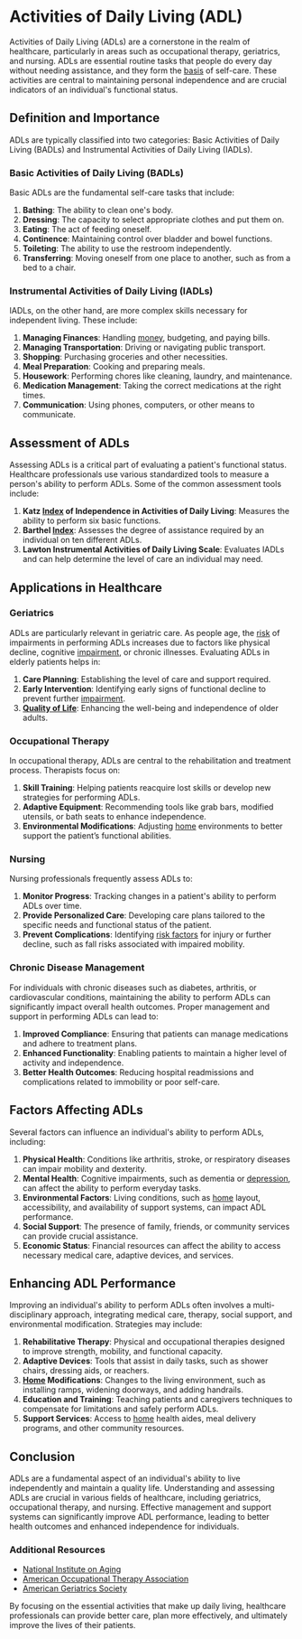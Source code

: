# Activities of Daily Living (ADL)

Activities of Daily Living (ADLs) are a cornerstone in the realm of healthcare, particularly in areas such as occupational therapy, geriatrics, and nursing. ADLs are essential routine tasks that people do every day without needing assistance, and they form the [basis](../b/basis.md) of self-care. These activities are central to maintaining personal independence and are crucial indicators of an individual's functional status.

## Definition and Importance

ADLs are typically classified into two categories: Basic Activities of Daily Living (BADLs) and Instrumental Activities of Daily Living (IADLs). 

### Basic Activities of Daily Living (BADLs)

Basic ADLs are the fundamental self-care tasks that include:

1. **Bathing**: The ability to clean one's body.
2. **Dressing**: The capacity to select appropriate clothes and put them on.
3. **Eating**: The act of feeding oneself.
4. **Continence**: Maintaining control over bladder and bowel functions.
5. **Toileting**: The ability to use the restroom independently.
6. **Transferring**: Moving oneself from one place to another, such as from a bed to a chair.

### Instrumental Activities of Daily Living (IADLs)

IADLs, on the other hand, are more complex skills necessary for independent living. These include:

1. **Managing Finances**: Handling [money](../m/money.md), budgeting, and paying bills.
2. **Managing Transportation**: Driving or navigating public transport.
3. **Shopping**: Purchasing groceries and other necessities.
4. **Meal Preparation**: Cooking and preparing meals.
5. **Housework**: Performing chores like cleaning, laundry, and maintenance.
6. **Medication Management**: Taking the correct medications at the right times.
7. **Communication**: Using phones, computers, or other means to communicate.

## Assessment of ADLs

Assessing ADLs is a critical part of evaluating a patient's functional status. Healthcare professionals use various standardized tools to measure a person's ability to perform ADLs. Some of the common assessment tools include:

1. **Katz [Index](../i/index_instrument.md) of Independence in Activities of Daily Living**: Measures the ability to perform six basic functions.
2. **Barthel [Index](../i/index_instrument.md)**: Assesses the degree of assistance required by an individual on ten different ADLs.
3. **Lawton Instrumental Activities of Daily Living Scale**: Evaluates IADLs and can help determine the level of care an individual may need.

## Applications in Healthcare

### Geriatrics

ADLs are particularly relevant in geriatric care. As people age, the [risk](../r/risk.md) of impairments in performing ADLs increases due to factors like physical decline, cognitive [impairment](../i/impairment.md), or chronic illnesses. Evaluating ADLs in elderly patients helps in:

1. **Care Planning**: Establishing the level of care and support required. 
2. **Early Intervention**: Identifying early signs of functional decline to prevent further [impairment](../i/impairment.md).
3. **[Quality of Life](../q/quality_of_life.md)**: Enhancing the well-being and independence of older adults.

### Occupational Therapy

In occupational therapy, ADLs are central to the rehabilitation and treatment process. Therapists focus on:

1. **Skill Training**: Helping patients reacquire lost skills or develop new strategies for performing ADLs.
2. **Adaptive Equipment**: Recommending tools like grab bars, modified utensils, or bath seats to enhance independence.
3. **Environmental Modifications**: Adjusting [home](../h/home.md) environments to better support the patient’s functional abilities.

### Nursing

Nursing professionals frequently assess ADLs to:

1. **Monitor Progress**: Tracking changes in a patient's ability to perform ADLs over time.
2. **Provide Personalized Care**: Developing care plans tailored to the specific needs and functional status of the patient.
3. **Prevent Complications**: Identifying [risk factors](../r/risk_factors_in_trading.md) for injury or further decline, such as fall risks associated with impaired mobility.

### Chronic Disease Management

For individuals with chronic diseases such as diabetes, arthritis, or cardiovascular conditions, maintaining the ability to perform ADLs can significantly impact overall health outcomes. Proper management and support in performing ADLs can lead to:

1. **Improved Compliance**: Ensuring that patients can manage medications and adhere to treatment plans.
2. **Enhanced Functionality**: Enabling patients to maintain a higher level of activity and independence.
3. **Better Health Outcomes**: Reducing hospital readmissions and complications related to immobility or poor self-care.

## Factors Affecting ADLs

Several factors can influence an individual's ability to perform ADLs, including:

1. **Physical Health**: Conditions like arthritis, stroke, or respiratory diseases can impair mobility and dexterity.
2. **Mental Health**: Cognitive impairments, such as dementia or [depression](../d/depression.md), can affect the ability to perform everyday tasks.
3. **Environmental Factors**: Living conditions, such as [home](../h/home.md) layout, accessibility, and availability of support systems, can impact ADL performance.
4. **Social Support**: The presence of family, friends, or community services can provide crucial assistance.
5. **Economic Status**: Financial resources can affect the ability to access necessary medical care, adaptive devices, and services.

## Enhancing ADL Performance

Improving an individual's ability to perform ADLs often involves a multi-disciplinary approach, integrating medical care, therapy, social support, and environmental modification. Strategies may include:

1. **Rehabilitative Therapy**: Physical and occupational therapies designed to improve strength, mobility, and functional capacity.
2. **Adaptive Devices**: Tools that assist in daily tasks, such as shower chairs, dressing aids, or reachers.
3. **[Home](../h/home.md) Modifications**: Changes to the living environment, such as installing ramps, widening doorways, and adding handrails.
4. **Education and Training**: Teaching patients and caregivers techniques to compensate for limitations and safely perform ADLs.
5. **Support Services**: Access to [home](../h/home.md) health aides, meal delivery programs, and other community resources.

## Conclusion

ADLs are a fundamental aspect of an individual's ability to live independently and maintain a quality life. Understanding and assessing ADLs are crucial in various fields of healthcare, including geriatrics, occupational therapy, and nursing. Effective management and support systems can significantly improve ADL performance, leading to better health outcomes and enhanced independence for individuals.

### Additional Resources

- [National Institute on Aging](https://www.nia.nih.gov/)
- [American Occupational Therapy Association](https://www.aota.org/)
- [American Geriatrics Society](https://www.americangeriatrics.org/)

By focusing on the essential activities that make up daily living, healthcare professionals can provide better care, plan more effectively, and ultimately improve the lives of their patients.